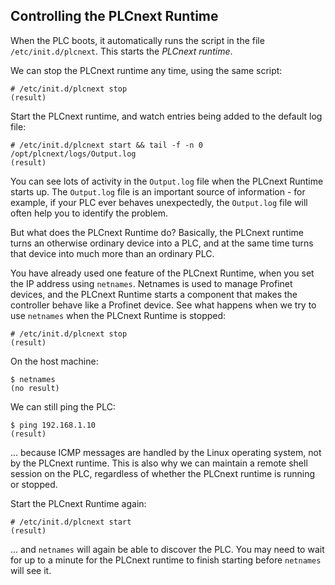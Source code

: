 ## Controlling the PLCnext Runtime

When the PLC boots, it automatically runs the script in the file `/etc/init.d/plcnext`. This starts the *PLCnext runtime*.

We can stop the PLCnext runtime any time, using the same script:

```text
# /etc/init.d/plcnext stop
(result)
```

Start the PLCnext runtime, and watch entries being added to the default log file:

```text
# /etc/init.d/plcnext start && tail -f -n 0 /opt/plcnext/logs/Output.log
(result)
```

You can see lots of activity in the `Output.log` file when the PLCnext Runtime starts up. The `Output.log` file is an important source of information - for example, if your PLC ever behaves unexpectedly, the `Output.log` file will often help you to identify the problem.

But what does the PLCnext Runtime do? Basically, the PLCnext runtime turns an otherwise ordinary device into a PLC, and at the same time turns that device into much more than an ordinary PLC.

You have already used one feature of the PLCnext Runtime, when you set the IP address using `netnames`. Netnames is used to manage Profinet devices, and the PLCnext Runtime starts a component that makes the controller behave like a Profinet device. See what happens when we try to use `netnames` when the PLCnext Runtime is stopped:

```text
# /etc/init.d/plcnext stop
(result)
```

On the host machine:

```text
$ netnames
(no result)
```

We can still ping the PLC:

```text
$ ping 192.168.1.10
(result)
```

... because ICMP messages are handled by the Linux operating system, not by the PLCnext runtime. This is also why we can maintain a remote shell session on the PLC, regardless of whether the PLCnext runtime is running or stopped.

Start the PLCnext Runtime again:

```text
# /etc/init.d/plcnext start
(result)
```

... and `netnames` will again be able to discover the PLC. You may need to wait for up to a minute for the PLCnext runtime to finish starting before `netnames` will see it.
